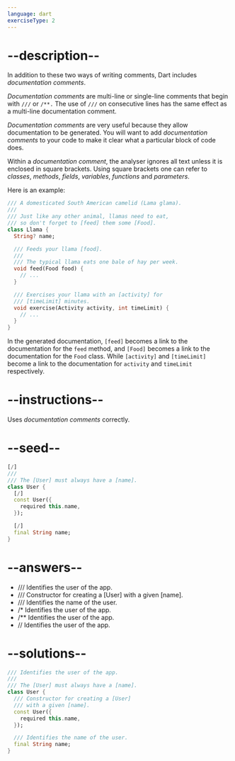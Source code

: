 ```yaml
---
language: dart
exerciseType: 2
---
```


# --description--

In addition to these two ways of writing comments, Dart includes _documentation comments_.

_Documentation comments_ are multi-line or single-line comments that begin with `///` or `/**.` The use of `///` on consecutive lines has the same effect as a multi-line documentation comment.

_Documentation comments_ are very useful because they allow documentation to be generated. 
You will want to add _documentation comments_ to your code to make it clear what a particular block of code does.

Within a _documentation comment_, the analyser ignores all text unless it is enclosed in square brackets.
Using square brackets one can refer to _classes_, _methods_, _fields_, _variables_, _functions_ and _parameters_.

Here is an example:
```dart
/// A domesticated South American camelid (Lama glama).
///
/// Just like any other animal, llamas need to eat,
/// so don't forget to [feed] them some [Food].
class Llama {
  String? name;

  /// Feeds your llama [food].
  ///
  /// The typical llama eats one bale of hay per week.
  void feed(Food food) {
    // ...
  }

  /// Exercises your llama with an [activity] for
  /// [timeLimit] minutes.
  void exercise(Activity activity, int timeLimit) {
    // ...
  }
}
```

In the generated documentation, `[feed]` becomes a link to the documentation for the `feed` method, and `[Food]` becomes a link to the documentation for the `Food` class.
While `[activity]` and `[timeLimit]` become a link to the documentation for `activity` and `timeLimit` respectively.

# --instructions--

Uses _documentation comments_ correctly.

# --seed--

```dart
[/]
///
/// The [User] must always have a [name].
class User {
  [/]
  const User({
    required this.name,
  });

  [/]
  final String name;
}
```

# --answers--

- /// Identifies the user of the app.
- /// Constructor for creating a [User] with a given [name].
- /// Identifies the name of the user.
- /* Identifies the user of the app.
- /** Identifies the user of the app.
- // Identifies the user of the app.

# --solutions--

```dart
/// Identifies the user of the app.
///
/// The [User] must always have a [name].
class User {
  /// Constructor for creating a [User]
  /// with a given [name].
  const User({
    required this.name,
  });

  /// Identifies the name of the user.
  final String name;
}
```
